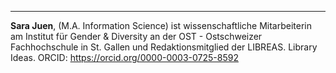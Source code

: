 ---
**Sara Juen**, (M.A. Information Science) ist wissenschaftliche Mitarbeiterin am Institut für Gender & Diversity an der OST - Ostschweizer Fachhochschule in St. Gallen und Redaktionsmitglied der LIBREAS. Library Ideas. ORCID: https://orcid.org/0000-0003-0725-8592